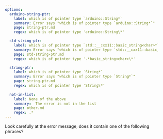 ```yaml
---
options:
  arduino-string-ptr:
    label: which is of pointer type `arduino::String*`
    summary: Error says "which is of pointer type `arduino::String*`"
    page: string-ptr.md
    regex: which is of pointer type 'arduino::String\*'

  std-string-ptr:
    label: which is of pointer type `std::__cxx11::basic_string<char>*`
    summary: Error says "which is of pointer type `std::__cxx11::basic_string<char>*`"
    page: std-string-ptr.md
    regex: which is of pointer type '.*basic_string<char>\*'

  string-ptr:
    label: which is of pointer type `String*`
    summary: Error says "which is of pointer type `String*`"
    page: string-ptr.md
    regex: which is of pointer type 'String\*'
  
  not-in-list:
    label: None of the above
    summary:  The error is not in the list
    page: other.md
    regex: .*
---
```


Look carefully at the error message, does it contain one of the following phrases?
